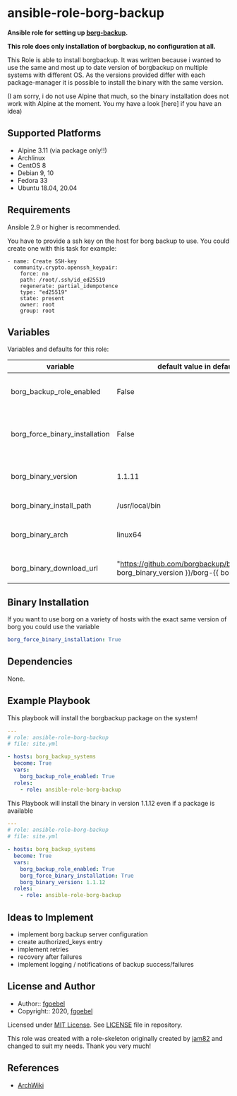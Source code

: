 # ansible-role-borg-backup

**Ansible role for setting up [borg-backup](https://borgbackup.readthedocs.io/).**

**This role does only installation of borgbackup, no configuration at all.**

This Role is able to install borgbackup. It was written because i wanted to use the same and most up to date version of borgbackup on multiple systems with different OS.
As the versions provided differ with each package-manager it is possible to install the binary with the same version.

(I am sorry, i do not use Alpine that much, so the binary installation does not work with Alpine at the moment. You my have a look [here] if you have an idea)

## Supported Platforms

- Alpine 3.11 (via package only!!)
- Archlinux
- CentOS 8
- Debian 9, 10
- Fedora 33
- Ubuntu 18.04, 20.04

## Requirements

Ansible 2.9 or higher is recommended.

You have to provide a ssh key on the host for borg backup to use. You could create one with this task for example:

```
- name: Create SSH-key
  community.crypto.openssh_keypair:
    force: no
    path: /root/.ssh/id_ed25519
    regenerate: partial_idempotence
    type: "ed25519"
    state: present
    owner: root
    group: root
```

## Variables

Variables and defaults for this role:

| variable | default value in defaults/main.yml | description |
| -------- | ---------------------------------- | ----------- |
| borg_backup_role_enabled | False | determine whether role is enabled (True) or not (False) |
| borg_force_binary_installation | False | False: packages from OS-specific manager will be used, may be more or less outdated |
| borg_binary_version | 1.1.11 | Version of binary file to use, only used when binary_installation!! |
| borg_binary_install_path | /usr/local/bin | Path to install binary at |
| borg_binary_arch | linux64 | architecture of binary to download, see [here](https://github.com/borgbackup/borg/releases) |
| borg_binary_download_url | "https://github.com/borgbackup/borg/releases/download/{{ borg_binary_version }}/borg-{{ borg_arch }}" | Path to download borgbackup binaries from |

## Binary Installation

If you want to use borg on a variety of hosts with the exact same version of borg you could use the variable

~~~ yaml
borg_force_binary_installation: True
~~~

## Dependencies

None.

## Example Playbook

This playbook will install the borgbackup package on the system!

```yaml
---
# role: ansible-role-borg-backup
# file: site.yml

- hosts: borg_backup_systems
  become: True
  vars:
    borg_backup_role_enabled: True
  roles:
    - role: ansible-role-borg-backup
```


This Playbook will install the binary in version 1.1.12 even if a package is available
```yaml
---
# role: ansible-role-borg-backup
# file: site.yml

- hosts: borg_backup_systems
  become: True
  vars:
    borg_backup_role_enabled: True
    borg_force_binary_installation: True
    borg_binary_version: 1.1.12
  roles:
    - role: ansible-role-borg-backup
```
## Ideas to Implement

- implement borg backup server configuration
- create authorized_keys entry
- implement retries
- recovery after failures
- implement logging / notifications of backup success/failures


## License and Author

- Author:: [fgoebel](https://github.com/fgoebel/)
- Copyright:: 2020, [fgoebel](https://github.com/fgoebel/)

Licensed under [MIT License](https://opensource.org/licenses/MIT).
See [LICENSE](https://github.com/fgoebel/ansible-role-borg-backup/blob/master/LICENSE) file in repository.

This role was created with a role-skeleton originally created by [jam82](https://github.com/jam82) and changed to suit my needs.
Thank you very much!

## References

- [ArchWiki](https://wiki.archlinux.org/)
